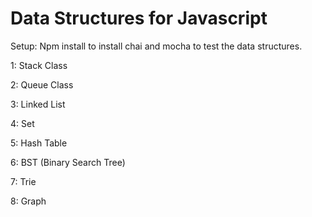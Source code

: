 # Data Structures for Javascript

Setup:
Npm install to install chai and mocha to test the data structures.

1: Stack Class

2: Queue Class

3: Linked List

4: Set

5: Hash Table

6: BST (Binary Search Tree)

7: Trie

8: Graph